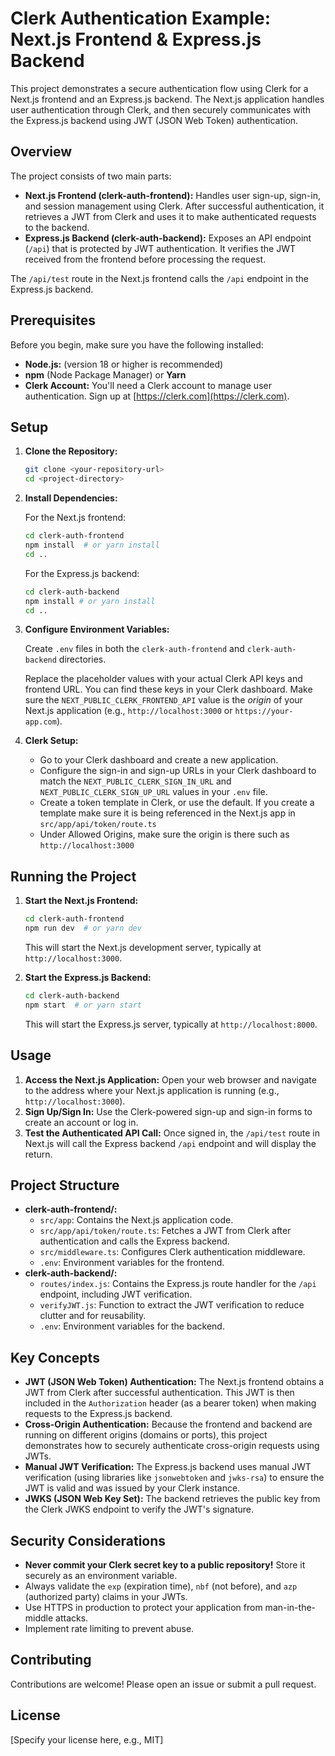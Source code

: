 # Clerk Authentication Example: Next.js Frontend & Express.js Backend

This project demonstrates a secure authentication flow using Clerk for a Next.js frontend and an Express.js backend. The Next.js application handles user authentication through Clerk, and then securely communicates with the Express.js backend using JWT (JSON Web Token) authentication.

## Overview

The project consists of two main parts:

*   **Next.js Frontend (clerk-auth-frontend):** Handles user sign-up, sign-in, and session management using Clerk.  After successful authentication, it retrieves a JWT from Clerk and uses it to make authenticated requests to the backend.
*   **Express.js Backend (clerk-auth-backend):**  Exposes an API endpoint (`/api`) that is protected by JWT authentication.  It verifies the JWT received from the frontend before processing the request.

The `/api/test` route in the Next.js frontend calls the `/api` endpoint in the Express.js backend.

## Prerequisites

Before you begin, make sure you have the following installed:

*   **Node.js:** (version 18 or higher is recommended)
*   **npm** (Node Package Manager) or **Yarn**
*   **Clerk Account:** You'll need a Clerk account to manage user authentication. Sign up at [https://clerk.com](https://clerk.com).

## Setup

1.  **Clone the Repository:**

    ```bash
    git clone <your-repository-url>
    cd <project-directory>
    ```

2.  **Install Dependencies:**

    For the Next.js frontend:

    ```bash
    cd clerk-auth-frontend
    npm install  # or yarn install
    cd ..
    ```

    For the Express.js backend:

    ```bash
    cd clerk-auth-backend
    npm install # or yarn install
    cd ..
    ```

3.  **Configure Environment Variables:**

    Create `.env` files in both the `clerk-auth-frontend` and `clerk-auth-backend` directories.
  
    Replace the placeholder values with your actual Clerk API keys and frontend URL.  You can find these keys in your Clerk dashboard.  Make sure the `NEXT_PUBLIC_CLERK_FRONTEND_API` value is the *origin* of your Next.js application (e.g., `http://localhost:3000` or `https://your-app.com`).

4.  **Clerk Setup:**

    *   Go to your Clerk dashboard and create a new application.
    *   Configure the sign-in and sign-up URLs in your Clerk dashboard to match the `NEXT_PUBLIC_CLERK_SIGN_IN_URL` and `NEXT_PUBLIC_CLERK_SIGN_UP_URL` values in your `.env` file.
    *   Create a token template in Clerk, or use the default.  If you create a template make sure it is being referenced in the Next.js app in `src/app/api/token/route.ts`
    *   Under Allowed Origins, make sure the origin is there such as `http://localhost:3000`

## Running the Project

1.  **Start the Next.js Frontend:**

    ```bash
    cd clerk-auth-frontend
    npm run dev  # or yarn dev
    ```

    This will start the Next.js development server, typically at `http://localhost:3000`.

2.  **Start the Express.js Backend:**

    ```bash
    cd clerk-auth-backend
    npm start  # or yarn start
    ```

    This will start the Express.js server, typically at `http://localhost:8000`.

## Usage

1.  **Access the Next.js Application:** Open your web browser and navigate to the address where your Next.js application is running (e.g., `http://localhost:3000`).
2.  **Sign Up/Sign In:** Use the Clerk-powered sign-up and sign-in forms to create an account or log in.
3.  **Test the Authenticated API Call:** Once signed in, the `/api/test` route in Next.js will call the Express backend `/api` endpoint and will display the return.

## Project Structure

*   **clerk-auth-frontend/:**
    *   `src/app`: Contains the Next.js application code.
    *   `src/app/api/token/route.ts`:  Fetches a JWT from Clerk after authentication and calls the Express backend.
    *   `src/middleware.ts`: Configures Clerk authentication middleware.
    *   `.env`: Environment variables for the frontend.
*   **clerk-auth-backend/:**
    *   `routes/index.js`: Contains the Express.js route handler for the `/api` endpoint, including JWT verification.
    *   `verifyJWT.js`: Function to extract the JWT verification to reduce clutter and for reusability.
    *   `.env`: Environment variables for the backend.

## Key Concepts

*   **JWT (JSON Web Token) Authentication:**  The Next.js frontend obtains a JWT from Clerk after successful authentication.  This JWT is then included in the `Authorization` header (as a bearer token) when making requests to the Express.js backend.
*   **Cross-Origin Authentication:** Because the frontend and backend are running on different origins (domains or ports), this project demonstrates how to securely authenticate cross-origin requests using JWTs.
*   **Manual JWT Verification:** The Express.js backend uses manual JWT verification (using libraries like `jsonwebtoken` and `jwks-rsa`) to ensure the JWT is valid and was issued by your Clerk instance.
*   **JWKS (JSON Web Key Set):** The backend retrieves the public key from the Clerk JWKS endpoint to verify the JWT's signature.

## Security Considerations

*   **Never commit your Clerk secret key to a public repository!**  Store it securely as an environment variable.
*   Always validate the `exp` (expiration time), `nbf` (not before), and `azp` (authorized party) claims in your JWTs.
*   Use HTTPS in production to protect your application from man-in-the-middle attacks.
*   Implement rate limiting to prevent abuse.

## Contributing

Contributions are welcome! Please open an issue or submit a pull request.

## License

[Specify your license here, e.g., MIT]
